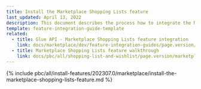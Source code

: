 ```yaml
---
title: Install the Marketplace Shopping Lists feature
last_updated: April 13, 2022
description: This document describes the process how to integrate the Marketplace Shopping Lists feature into a Spryker project.
template: feature-integration-guide-template
related:
  - title: Glue API - Marketplace Shopping Lists feature integration
    link: docs/marketplace/dev/feature-integration-guides/page.version/glue/marketplace-shopping-lists-feature-integration.html
  - title: Marketplace Shopping Lists feature walkthrough
    link: docs/pbc/all/shopping-list-and-wishlist/page.version/marketplace/marketplace-shopping-lists-feature-overview.html
---
```


{% include pbc/all/install-features/202307.0/marketplace/install-the-marketplace-shopping-lists-feature.md %} <!-- To edit, see /_includes/pbc/all/install-features/202307.0/marketplace/install-the-marketplace-shopping-lists-feature.md -->
